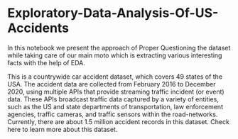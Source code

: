 # Exploratory-Data-Analysis-Of-US-Accidents
In this notebook we present the approach of Proper Questioning the dataset while taking care of our main moto which is extracting various interesting facts with the help of EDA.

This is a countrywide car accident dataset, which covers 49 states of the USA. The accident data are collected from February 2016 to December 2020, using multiple APIs that provide streaming traffic incident (or event) data. These APIs broadcast traffic data captured by a variety of entities, such as the US and state departments of transportation, law enforcement agencies, traffic cameras, and traffic sensors within the road-networks. Currently, there are about 1.5 million accident records in this dataset. Check here to learn more about this dataset.
